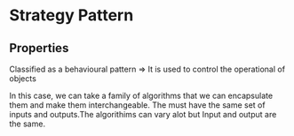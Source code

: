 # Strategy Pattern

## Properties
Classified as a behavioural pattern => It is used to control the operational of objects

In this case, we can take a family of algorithms that we can encapsulate them 
and make them interchangeable. The must have the same set of inputs and outputs.The algorithims 
can vary alot but Input and output are the same.

